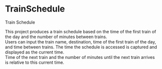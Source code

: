 # TrainSchedule
Train Schedule 

This project produces a train schedule based on the time of the first train of the day and the number of minutes between trains.  
Users can input the train name, destination, time of the first train of the day, and time between trains.
The time the schedule is accessed is captured and displayed as the current time.   
Time of the next train and the number of minutes until the next train arrives is relative to this current time.   
